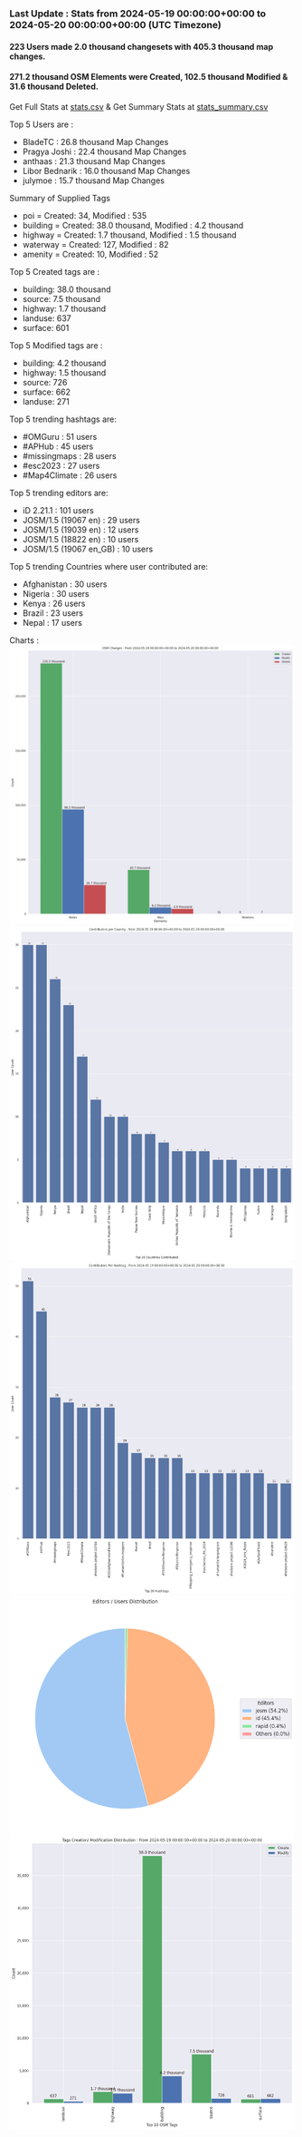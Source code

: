 ### Last Update : Stats from 2024-05-19 00:00:00+00:00 to 2024-05-20 00:00:00+00:00 (UTC Timezone)

#### 223 Users made 2.0 thousand changesets with 405.3 thousand map changes.
#### 271.2 thousand OSM Elements were Created, 102.5 thousand Modified & 31.6 thousand Deleted.
Get Full Stats at [stats.csv](/stats/hotosm/Daily/stats.csv)
 & Get Summary Stats at [stats_summary.csv](/stats/hotosm/Daily/stats_summary.csv)

Top 5 Users are : 
- BladeTC : 26.8 thousand Map Changes
- Pragya Joshi : 22.4 thousand Map Changes
- anthaas : 21.3 thousand Map Changes
- Libor Bednarik : 16.0 thousand Map Changes
- julymoe : 15.7 thousand Map Changes

Summary of Supplied Tags
- poi = Created: 34, Modified : 535
- building = Created: 38.0 thousand, Modified : 4.2 thousand
- highway = Created: 1.7 thousand, Modified : 1.5 thousand
- waterway = Created: 127, Modified : 82
- amenity = Created: 10, Modified : 52


Top 5 Created tags are :
- building: 38.0 thousand
- source: 7.5 thousand
- highway: 1.7 thousand
- landuse: 637
- surface: 601


Top 5 Modified tags are :
- building: 4.2 thousand
- highway: 1.5 thousand
- source: 726
- surface: 662
- landuse: 271


Top 5 trending hashtags are:
- #OMGuru : 51 users
- #APHub : 45 users
- #missingmaps : 28 users
- #esc2023 : 27 users
- #Map4Climate : 26 users


Top 5 trending editors are:
- iD 2.21.1 : 101 users
- JOSM/1.5 (19067 en) : 29 users
- JOSM/1.5 (19039 en) : 12 users
- JOSM/1.5 (18822 en) : 10 users
- JOSM/1.5 (19067 en_GB) : 10 users


Top 5 trending Countries where user contributed are:
- Afghanistan : 30 users
- Nigeria : 30 users
- Kenya : 26 users
- Brazil : 23 users
- Nepal : 17 users


 Charts : 
![Alt text](./stats_osm_changes.png) 
![Alt text](./stats_users_per_country.png) 
![Alt text](./stats_users_per_hashtag.png) 
![Alt text](./stats_editors_pie_chart.png) 
![Alt text](./stats_tags.png) 
